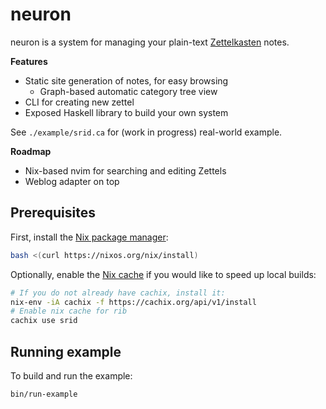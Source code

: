 # neuron

neuron is a system for managing your plain-text [Zettelkasten](https://writingcooperative.com/zettelkasten-how-one-german-scholar-was-so-freakishly-productive-997e4e0ca125) notes. 

**Features**

- Static site generation of notes, for easy browsing
  - Graph-based automatic category tree view
- CLI for creating new zettel
- Exposed Haskell library to build your own system

See `./example/srid.ca` for (work in progress) real-world example.

**Roadmap**

- Nix-based nvim for searching and editing Zettels
- Weblog adapter on top

## Prerequisites

First, install the [Nix package manager](https://nixos.org/nix/):

``` bash
bash <(curl https://nixos.org/nix/install)
```

Optionally, enable the [Nix cache](https://srid.cachix.org/) if you would like to speed up local builds:

``` bash
# If you do not already have cachix, install it:
nix-env -iA cachix -f https://cachix.org/api/v1/install
# Enable nix cache for rib
cachix use srid
```

## Running example

To build and run the example:

```bash
bin/run-example
```
